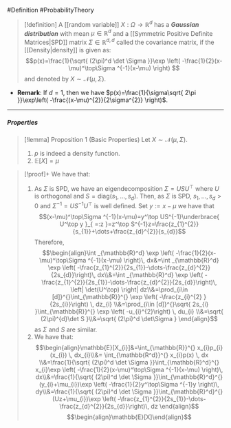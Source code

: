 #Definition #ProbabilityTheory 

> [!definition]
> A [[random variable]] $X:\Omega\to \mathbb{R}^d$ has a ***Gaussian distribution*** with mean $\mu\in \mathbb{R}^d$ and a [[Symmetric Positive Definite Matrices|SPD]] matrix $\Sigma\in \mathbb{R}^{d,d}$ called the covariance matrix, if the [[Density|density]] is given as: $$p(x)=\frac{1}{\sqrt{ (2\pi)^d \det \Sigma }}\exp \left( -\frac{1}{2}(x-\mu)^\top\Sigma ^{-1}(x-\mu) \right) $$and denoted by $X\sim \mathcal{N}(\mu,\Sigma)$. 
- **Remark**: If $d=1$, then we have $p(x)=\frac{1}{\sigma\sqrt{ 2\pi }}\exp\left( -\frac{(x-\mu)^{2}}{2\sigma^{2}} \right)$.
---
##### Properties
> [!lemma] Proposition 1 (Basic Properties)
> Let $X\sim \mathcal{N}(\mu,\Sigma)$.
> 1. $p$ is indeed a density function. 
> 2. $\mathbb{E}[X]=\mu$

> [!proof]+
> We have that:
> 1. As $\Sigma$ is SPD, we have an eigendecomposition $\Sigma=USU^\top$ where $U$ is orthogonal and $S=\text{diag}(s_{1},\dots,s_{d})$. Then, as $\Sigma$ is SPD, $s_{1},\dots,s_{d}>0$ and $\Sigma ^{-1}=US^{-1}U^\top$ is well defined. Set $y:=x-\mu$ we have that $$(x-\mu)^\top\Sigma ^{-1}(x-\mu)=y^\top US^{-1}\underbrace{ U^\top y }_{ =:z }=z^\top S^{-1}z=\frac{z_{1}^{2}}{s_{1}}+\dots+\frac{z_{d}^{2}}{s_{d}}$$Therefore, 
>    $$\begin{align}\int _{\mathbb{R}^d} \exp \left( -\frac{1}{2}(x-\mu)^\top\Sigma ^{-1}(x-\mu) \right)\, dx&=\int _{\mathbb{R}^d} \exp \left( -\frac{z_{1}^{2}}{2s_{1}}-\dots-\frac{z_{d}^{2}}{2s_{d}}\right)\, dx\\&=\int _{\mathbb{R}^d} \exp \left( -\frac{z_{1}^{2}}{2s_{1}}-\dots-\frac{z_{d}^{2}}{2s_{d}}\right)\, \left| \det(U^\top) \right| dz\\&=\prod_{i\in [d]}^{}\int_{\mathbb{R}}^{} \exp \left( -\frac{z_{i}^{2} }{2s_{i}}\right)  \, dz_{i} \\&=\prod_{i\in [d]}^{}\sqrt{ 2s_{i} }\int_{\mathbb{R}}^{} \exp \left( -u_{i}^{2}\right)  \, du_{i} \\&=\sqrt{ (2\pi)^{d}\det S }\\&=\sqrt{ (2\pi)^d \det\Sigma } \end{align}$$as $\Sigma$ and $S$ are similar.
> 2. We have that: $$\begin{align}\mathbb{E}[X_{i}]&=\int_{\mathbb{R}}^{} x_{i}p_{i}(x_{i}) \, dx_{i}\\&= \int_{\mathbb{R^d}}^{} x_{i}p(x) \, dx \\&=\frac{1}{\sqrt{ (2\pi)^d \det \Sigma }}\int_{\mathbb{R}^d}^{} x_{i}\exp \left( -\frac{1}{2}(x-\mu)^\top\Sigma ^{-1}(x-\mu) \right)\, dx\\&=\frac{1}{\sqrt{ (2\pi)^d \det \Sigma }}\int_{\mathbb{R}^d}^{} (y_{i}+\mu_{i})\exp \left( -\frac{1}{2}y^\top\Sigma ^{-1}y \right)\, dy\\&=\frac{1}{\sqrt{ (2\pi)^d \det \Sigma }}\int_{\mathbb{R}^d}^{} (Uz+\mu_{i})\exp \left( -\frac{z_{1}^{2}}{2s_{1}}-\dots-\frac{z_{d}^{2}}{2s_{d}}\right)\, dz \end{align}$$$$\begin{align}\mathbb{E}[X]\end{align}$$
